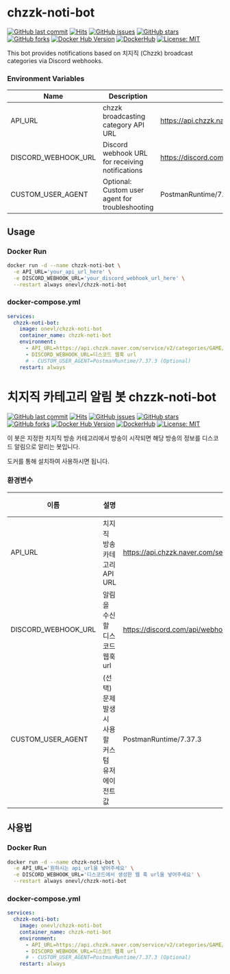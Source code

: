 # chzzk-noti-bot

[![GitHub last commit](https://img.shields.io/github/last-commit/1-vL/chzzk-noti-bot)](https://github.com/1-vL/chzzk-noti-bot)
[![Hits](https://hits.seeyoufarm.com/api/count/incr/badge.svg?url=https%3A%2F%2Fgithub.com%2F1-vL%2Fchzzk-noti-bot%2Fhit-counter&count_bg=%2344cc11&title_bg=%23555555&icon=&icon_color=%23E7E7E7&title=hits&edge_flat=false)](https://github.com/1-vL/chzzk-noti-bot)
[![GitHub issues](https://img.shields.io/github/issues/1-vL/chzzk-noti-bot)](https://github.com/1-vL/chzzk-noti-bot/issues)
[![GitHub stars](https://img.shields.io/github/stars/1-vL/chzzk-noti-bot)](https://github.com/1-vL/chzzk-noti-bot/stargazers)
[![GitHub forks](https://img.shields.io/github/forks/1-vL/chzzk-noti-bot)](https://github.com/1-vL/chzzk-noti-bot/network)
[![Docker Hub Version](https://img.shields.io/docker/v/onevl/chzzk-noti-bot?label=docker%20hub%20version)](https://hub.docker.com/r/onevl/chzzk-noti-bot)
[![DockerHub](https://img.shields.io/docker/pulls/onevl/chzzk-noti-bot)](https://hub.docker.com/r/onevl/chzzk-noti-bot)
[![License: MIT](https://img.shields.io/badge/License-MIT-yellow.svg)](https://opensource.org/licenses/MIT)

This bot provides notifications based on 치지직 (Chzzk) broadcast categories via Discord webhooks.

### Environment Variables

| Name                | Description                                     | Example Value                                                                    | Required |
| ------------------- | ----------------------------------------------- | -------------------------------------------------------------------------------- | -------- |
| API_URL             | chzzk broadcasting category API URL             | https://api.chzzk.naver.com/service/v2/categories/GAME/Tabletop_Simulator/lives? | ✅ true  |
| DISCORD_WEBHOOK_URL | Discord webhook URL for receiving notifications | https://discord.com/api/webhooks/your-webhook-id/your-webhook-token              | ✅ true  |
| CUSTOM_USER_AGENT   | Optional: Custom user agent for troubleshooting | PostmanRuntime/7.37.3                                                            | ❌ false |

## Usage

### Docker Run

```bash
docker run -d --name chzzk-noti-bot \
  -e API_URL='your_api_url_here' \
  -e DISCORD_WEBHOOK_URL='your_discord_webhook_url_here' \
  --restart always onevl/chzzk-noti-bot
```

### docker-compose.yml

```yaml
services:
  chzzk-noti-bot:
    image: onevl/chzzk-noti-bot
    container_name: chzzk-noti-bot
    environment:
      - API_URL=https://api.chzzk.naver.com/service/v2/categories/GAME/Tabletop_Simulator/lives?
      - DISCORD_WEBHOOK_URL=디스코드 웹훅 url
      # - CUSTOM_USER_AGENT=PostmanRuntime/7.37.3 (Optional)
    restart: always
```

# 치지직 카테고리 알림 봇 chzzk-noti-bot

[![GitHub last commit](https://img.shields.io/github/last-commit/1-vL/chzzk-noti-bot)](https://github.com/1-vL/chzzk-noti-bot)
[![Hits](https://hits.seeyoufarm.com/api/count/incr/badge.svg?url=https%3A%2F%2Fgithub.com%2F1-vL%2Fchzzk-noti-bot%2Fhit-counter&count_bg=%2344cc11&title_bg=%23555555&icon=&icon_color=%23E7E7E7&title=hits&edge_flat=false)](https://github.com/1-vL/chzzk-noti-bot)
[![GitHub issues](https://img.shields.io/github/issues/1-vL/chzzk-noti-bot)](https://github.com/1-vL/chzzk-noti-bot/issues)
[![GitHub stars](https://img.shields.io/github/stars/1-vL/chzzk-noti-bot)](https://github.com/1-vL/chzzk-noti-bot/stargazers)
[![GitHub forks](https://img.shields.io/github/forks/1-vL/chzzk-noti-bot)](https://github.com/1-vL/chzzk-noti-bot/network)
[![Docker Hub Version](https://img.shields.io/docker/v/onevl/chzzk-noti-bot?label=docker%20hub%20version)](https://hub.docker.com/r/onevl/chzzk-noti-bot)
[![DockerHub](https://img.shields.io/docker/pulls/onevl/chzzk-noti-bot)](https://hub.docker.com/r/onevl/chzzk-noti-bot)
[![License: MIT](https://img.shields.io/badge/License-MIT-yellow.svg)](https://opensource.org/licenses/MIT)

이 봇은 지정한 치지직 방송 카테고리에서 방송이 시작되면 해당 방송의 정보를 디스코드 알림으로 알리는 봇입니다.

도커를 통해 설치하여 사용하시면 됩니다.

### 환경변수

| 이름                | 설명                                              | 예시                                                                             | 필수    |
| ------------------- | ------------------------------------------------- | -------------------------------------------------------------------------------- | ------- |
| API_URL             | 치지직 방송 카테고리 API URL                      | https://api.chzzk.naver.com/service/v2/categories/GAME/Tabletop_Simulator/lives? | ✅ 필수 |
| DISCORD_WEBHOOK_URL | 알림을 수신할 디스코드 웹훅 url                   | https://discord.com/api/webhooks/your-webhook-id/your-webhook-token              | ✅ 필수 |
| CUSTOM_USER_AGENT   | (선택) 문제 발생시 사용할 커스텀 유저 에이전트 값 | PostmanRuntime/7.37.3                                                            | ❌ 선택 |

## 사용법

### Docker Run

```bash
docker run -d --name chzzk-noti-bot \
  -e API_URL='원하시는 api_url을 넣어주세요' \
  -e DISCORD_WEBHOOK_URL='디스코드에서 생성한 웹 훅 url을 넣어주세요' \
  --restart always onevl/chzzk-noti-bot
```

### docker-compose.yml

```yaml
services:
  chzzk-noti-bot:
    image: onevl/chzzk-noti-bot
    container_name: chzzk-noti-bot
    environment:
      - API_URL=https://api.chzzk.naver.com/service/v2/categories/GAME/Tabletop_Simulator/lives?
      - DISCORD_WEBHOOK_URL=디스코드 웹훅 url
      # - CUSTOM_USER_AGENT=PostmanRuntime/7.37.3 (Optional)
    restart: always
```
